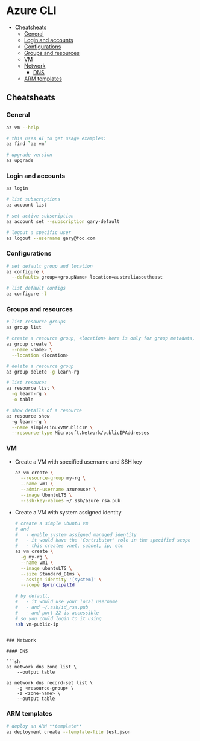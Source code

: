 # Azure CLI

- [Cheatsheats](#cheatsheats)
  - [General](#general)
  - [Login and accounts](#login-and-accounts)
  - [Configurations](#configurations)
  - [Groups and resources](#groups-and-resources)
  - [VM](#vm)
  - [Network](#network)
    - [DNS](#dns)
  - [ARM templates](#arm-templates)

## Cheatsheats

### General

```sh
az vm --help

# this uses AI to get usage examples:
az find `az vm`

# upgrade version
az upgrade
```

### Login and accounts

```sh
az login

# list subscriptions
az account list

# set active subscription
az account set --subscription gary-default

# logout a specific user
az logout --username gary@foo.com
```
### Configurations

```sh
# set default group and location
az configure \
  --defaults group=<groupName> location=australiasoutheast

# list default configs
az configure -l
```
### Groups and resources

```sh
# list resource groups
az group list

# create a resource group, <location> here is only for group metadata, resources in the group can be in other locations
az group create \
  --name <name> \
  --location <location>

# delete a resource group
az group delete -g learn-rg

# list resouces
az resource list \
  -g learn-rg \
  -o table

# show details of a resource
az resource show
  -g learn-rg \
  --name simpleLinuxVMPublicIP \
  --resource-type Microsoft.Network/publicIPAddresses
```
### VM

- Create a VM with specified username and SSH key

  ```sh
  az vm create \
    --resource-group my-rg \
    --name vm1 \
    --admin-username azureuser \
    --image UbuntuLTS \
    --ssh-key-values ~/.ssh/azure_rsa.pub
  ```

- Create a VM with system assigned identity

  ```sh
  # create a simple ubuntu vm
  # and
  #   - enable system assigned managed identity
  #   - it would have the 'Contributor' role in the specified scope
  #   - this creates vnet, subnet, ip, etc
  az vm create \
    -g my-rg \
    --name vm1 \
    --image ubuntuLTS \
    --size Standard_B1ms \
    --assign-identity '[system]' \
    --scope $principalId

  # by default,
  #   - it would use your local username
  #   - and ~/.ssh/id_rsa.pub
  #   - and port 22 is accessible
  # so you could login to it using
  ssh vm-public-ip
```

### Network

#### DNS

```sh
az network dns zone list \
    --output table

az network dns record-set list \
    -g <resource-group> \
    -z <zone-name> \
    --output table
```

### ARM templates

```sh
# deploy an ARM **template**
az deployment create --template-file test.json
```